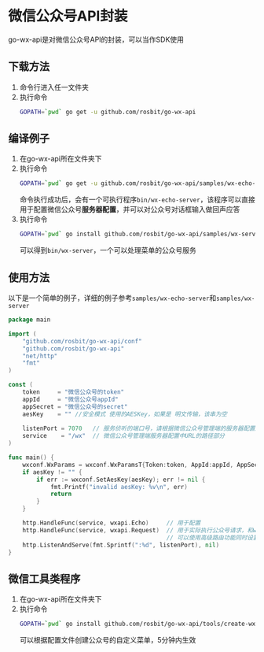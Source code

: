 # 微信公众号API封装

go-wx-api是对微信公众号API的封装，可以当作SDK使用

## 下载方法

 1. 命令行进入任一文件夹
 2. 执行命令
    ```bash
    GOPATH=`pwd` go get -u github.com/rosbit/go-wx-api
    ```

## 编译例子
 1. 在go-wx-api所在文件夹下
 2. 执行命令
    ```bash
    GOPATH=`pwd` go get -u github.com/rosbit/go-wx-api/samples/wx-echo-server
    ```
    命令执行成功后，会有一个可执行程序`bin/wx-echo-server`，该程序可以直接用于配置微信公众号**服务器配置**，并可以对公众号对话框输入做回声应答
 4. 执行命令
    ```bash
    GOPATH=`pwd` go install github.com/rosbit/go-wx-api/samples/wx-server
    ```
    可以得到`bin/wx-server`，一个可以处理菜单的公众号服务

## 使用方法

以下是一个简单的例子，详细的例子参考`samples/wx-echo-server`和`samples/wx-server`

```go
package main

import (
	"github.com/rosbit/go-wx-api/conf"
	"github.com/rosbit/go-wx-api"
	"net/http"
	"fmt"
)

const (
	token     = "微信公众号的token"
	appId     = "微信公众号appId"
	appSecret = "微信公众号的secret"
	aesKey    = "" //安全模式 使用的AESKey，如果是 明文传输，该串为空
	
	listenPort = 7070   // 服务侦听的端口号，请根据微信公众号管理端的服务器配置正确设置
	service    = "/wx"  // 微信公众号管理端服务器配置中URL的路径部分
)

func main() {
	wxconf.WxParams = wxconf.WxParamsT{Token:token, AppId:appId, AppSecret:appSecret}
	if aesKey != "" {
		if err := wxconf.SetAesKey(aesKey); err != nil {
			fmt.Printf("invalid aesKey: %v\n", err)
			return
		}
	}

	http.HandleFunc(service, wxapi.Echo)     // 用于配置
	http.HandleFunc(service, wxapi.Request)  // 用于实际执行公众号请求，和wxapi.Echo只能使用一个。
	                                         // 可以使用高级路由功能同时设置，参考 github.com/rosbit/go-wx-api/samples/wx-echo-server
	http.ListenAndServe(fmt.Sprintf(":%d", listenPort), nil)
}
```

## 微信工具类程序
 1. 在go-wx-api所在文件夹下
 2. 执行命令
     ```bash
     GOPATH=`pwd` go install github.com/rosbit/go-wx-api/tools/create-wx-menu
     ```
     可以根据配置文件创建公众号的自定义菜单，5分钟内生效
